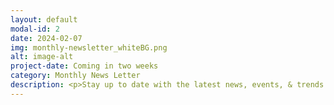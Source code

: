 ```yaml
---
layout: default
modal-id: 2
date: 2024-02-07
img: monthly-newsletter_whiteBG.png
alt: image-alt
project-date: Coming in two weeks
category: Monthly News Letter
description: <p>Stay up to date with the latest news, events, & trends in the Bitcoin mining and energy industries.</p><p><a href="https://github.com/econoalchemist/256foundation/tree/master/newsletters/2402-256foundation-newsletter.pdf">February 2024</a>.</p>  
---
```

